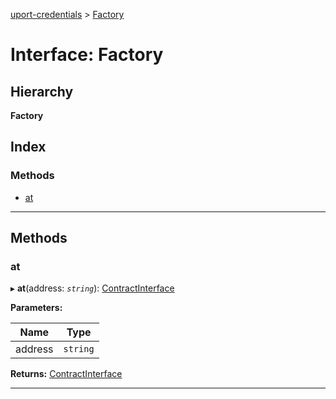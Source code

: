 [uport-credentials](../README.md) > [Factory](../interfaces/factory.md)

# Interface: Factory

## Hierarchy

**Factory**

## Index

### Methods

* [at](factory.md#at)

---

## Methods

<a id="at"></a>

###  at

▸ **at**(address: *`string`*): [ContractInterface](contractinterface.md)

**Parameters:**

| Name | Type |
| ------ | ------ |
| address | `string` |

**Returns:** [ContractInterface](contractinterface.md)

___


